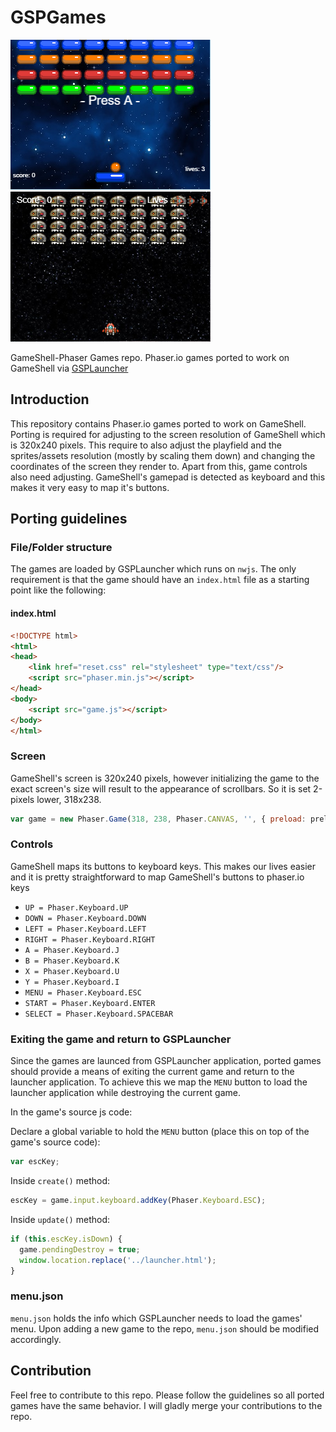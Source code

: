 # GSPGames
![alt text](../common/Breakout.png "Breakout") ![alt text](../common/Invaders.png "Invaders")


GameShell-Phaser Games repo. Phaser.io games ported to work on GameShell via [GSPLauncher](https://github.com/pleft/GSPLauncher)

## Introduction
This repository contains Phaser.io games ported to work on GameShell. Porting is required for adjusting to the screen resolution of GameShell which is 320x240 pixels. This require to also adjust the playfield and the sprites/assets resolution (mostly by scaling them down) and changing the coordinates of the screen they render to. Apart from this, game controls also need adjusting. GameShell's gamepad is detected as keyboard and this makes it very easy to map it's buttons.

## Porting guidelines

### File/Folder structure
The games are loaded by GSPLauncher which runs on `nwjs`. The only requirement is that the game should have an `index.html` file as a starting point like the following:

#### index.html
```html
<!DOCTYPE html>
<html>
<head>
    <link href="reset.css" rel="stylesheet" type="text/css"/>
    <script src="phaser.min.js"></script>
</head>
<body>
    <script src="game.js"></script>
</body>
</html>
```


### Screen
GameShell's screen is 320x240 pixels, however initializing the game to the exact screen's size will result to the appearance of scrollbars. So it is set 2-pixels lower, 318x238. 

```javascript
var game = new Phaser.Game(318, 238, Phaser.CANVAS, '', { preload: preload, create: create, update: update });
```

### Controls
GameShell maps its buttons to keyboard keys. This makes our lives easier and it is pretty straightforward to map GameShell's buttons to phaser.io keys

* `UP = Phaser.Keyboard.UP`
* `DOWN = Phaser.Keyboard.DOWN`
* `LEFT = Phaser.Keyboard.LEFT`
* `RIGHT = Phaser.Keyboard.RIGHT`
* `A = Phaser.Keyboard.J`
* `B = Phaser.Keyboard.K`
* `X = Phaser.Keyboard.U`
* `Y = Phaser.Keyboard.I`
* `MENU = Phaser.Keyboard.ESC`
* `START = Phaser.Keyboard.ENTER`
* `SELECT = Phaser.Keyboard.SPACEBAR`

### Exiting the game and return to GSPLauncher
Since the games are launced from GSPLauncher application, ported games should provide a means of exiting the current game and return to the launcher application. To achieve this we map the `MENU` button to load the launcher application while destroying the current game.

In the game's source js code:

Declare a global variable to hold the `MENU` button (place this on top of the game's source code):
```javascript
var escKey;
```

Inside `create()` method:
```javascript
escKey = game.input.keyboard.addKey(Phaser.Keyboard.ESC);
```

Inside `update()` method:
```javascript
if (this.escKey.isDown) {
  game.pendingDestroy = true;
  window.location.replace('../launcher.html');
}
```

### menu.json
`menu.json` holds the info which GSPLauncher needs to load the games' menu. Upon adding a new game to the repo, `menu.json` should be modified accordingly.

## Contribution
Feel free to contribute to this repo. Please follow the guidelines so all ported games have the same behavior. I will gladly merge your contributions to the repo.
